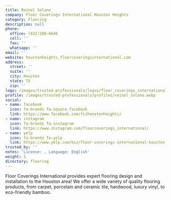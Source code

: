 ```yaml
---
title: Reinel Solano
company: Floor Coverings International Houston Heights
category: Flooring
description: null
phone:
  office: (832)280-6646
  cell: ''
  fax: ''
  whatsapp: ''
email: ''
website: houstonheights.floorcoveringsinternational.com
address:
  street: ''
  suite: ''
  city: Houston
  state: TX
  zip: ''
logo: /images/trusted-professionals/logos/floor_coverings_international.svg
profile: /images/trusted-professionals/profiles/reinel_solano.webp
social:
- name: facebook
  icon: fa-brands fa-square-facebook
  link: https://www.facebook.com/fcihoustonheights/
- name: instagram
  icon: fa-brands fa-instagram
  link: https://www.instagram.com/floorcoverings_international/
- name: yelp
  icon: fa-brands fa-yelp
  link: https://www.yelp.com/biz/floor-coverings-international-houston-19
trusted_by: ''
notes: 'License: , Language: English'
weight: 1
directory: flooring
---
```

Floor Coverings International provides expert flooring design and installation to the Houston area! We offer a wide variety of quality flooring products, from carpet, porcelain and ceramic tile, hardwood, luxury vinyl, to eco-friendly bamboo.
